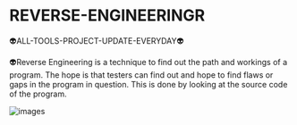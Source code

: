 # REVERSE-ENGINEERINGR
👽ALL-TOOLS-PROJECT-UPDATE-EVERYDAY👽



👽Reverse Engineering is a technique to find out the path and workings of a program. The hope is that testers can find out and hope to find flaws or gaps in the program in question. This is done by looking at the source code of the program.

![images](https://user-images.githubusercontent.com/20098740/171963726-70a8786e-92b9-4455-a48e-fd31c7e6b766.jpg)
